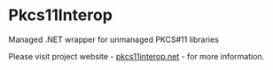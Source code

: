 Pkcs11Interop
=============

Managed .NET wrapper for unmanaged PKCS#11 libraries

Please visit project website - [pkcs11interop.net](http://www.pkcs11interop.net) - for more information.
